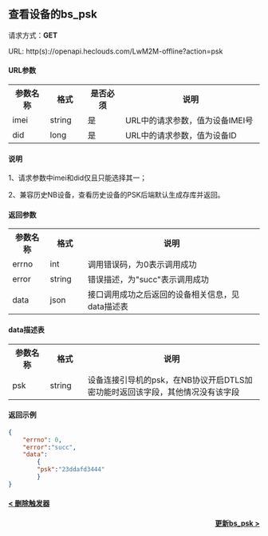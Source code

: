 ﻿查看设备的bs_psk
---

请求方式：**GET**

URL: http(s)://openapi.heclouds.com/LwM2M-offline?action=psk

#### URL参数

<table>
<tr><th width="15%">参数名称</th><th width="15%">格式</th><th width="15%">是否必须</th><th>说明</th></tr>
<tr><td>imei</td><td>string</td><td>是</td><td>URL中的请求参数，值为设备IMEI号</td></tr>
<tr><td>did</td><td>long</td><td>是</td><td>URL中的请求参数，值为设备ID</td></tr>
</table> 

#### 说明

1、请求参数中imei和did仅且只能选择其一；

2、兼容历史NB设备，查看历史设备的PSK后端默认生成存库并返回。


#### 返回参数

<table>
<tr><th width="15%">参数名称</th><th width="15%">格式</th><th width="70%">说明</th></tr>
<tr><td>errno</td><td>int</td><td>调用错误码，为0表示调用成功</td></tr>
<tr><td>error</td><td> string</td><td>错误描述，为"succ"表示调用成功</td></tr>
<tr><td>data</td><td>json</td><td>接口调用成功之后返回的设备相关信息，见data描述表</td></tr>
</table>

#### data描述表

<table>
<tr><th width="15%">参数名称</th><th width="15%">格式</th><th width="70%">说明</th></tr>
<tr><td>psk</td><td>string</td><td>设备连接引导机的psk，在NB协议开启DTLS加密功能时返回该字段，其他情况没有该字段</td></tr>
</table>

#### 返回示例

```json
{
    "errno": 0,
    "error":"succ",
    "data":
        {
        "psk":"23ddafd3444"
        }
}
```

#### [< 删除触发器](/book/application-develop/list/18remove-trigger.md)
#### [<div style="text-align: right">更新bs_psk ></div>](/book/application-develop/list/24update-bs_psk.md)